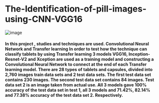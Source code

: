 # The-Identification-of-pill-images-using-CNN-VGG16
![image](https://drive.google.com/uc?export=view&id=1pvj6NWEZPOMPNxwjGpkcLh37dHf8B4HQ)
#### In this project , studies and techniques are used. Convolutional Neural Network and Transfer learning In order to test how the technique can classify tablets by using Transfer learning 3 models  VGG16, Inception-Resnet-V2 and Xception are used as a training model and constructing a Convolutional Neural Network to connect at the end of each Transfer learning model. There are 28 types of tablets and capsules, divided into 2,760 images train data sets and 2 test data sets. The first test data set contains 230 images. The second test data set contains 84 images. Test data set 2 is an image taken from actual use. All 3 models gave 100% accuracy of the test data set in test 1, all 3 models and 71.42%, 82.14% and 77.38% accuracy of the test data set 2.  Respectively.
